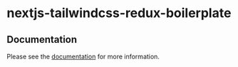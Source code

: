 # nextjs-tailwindcss-redux-boilerplate

## Documentation

Please see the [documentation](./docs/introduction.md) for more information.
